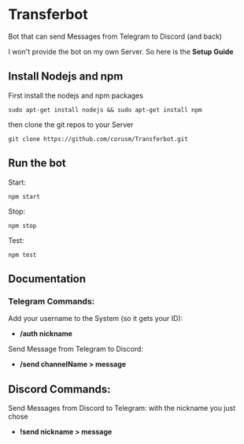 # Transferbot

Bot that can send Messages from Telegram to Discord (and back)

I won't provide the bot on my own Server. So here is the **Setup Guide**

## Install Nodejs and npm

First install the nodejs and npm packages
```
sudo apt-get install nodejs && sudo apt-get install npm
```

then clone the git repos to your Server
```
git clone https://github.com/corusm/Transferbot.git
```

## Run the bot

Start:
```
npm start
```
Stop:
```
npm stop
```
Test:
```
npm test
```

## Documentation

### Telegram Commands:
Add your username to the System (so it gets your ID):
* **/auth nickname**

Send Message from Telegram to Discord:
* **/send channelName > message**

## Discord Commands:
Send Messages from Discord to Telegram:
with the nickname you just chose
* **!send nickname > message**
